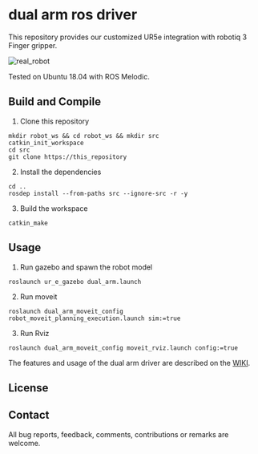 # dual arm ros driver

This repository provides our customized UR5e integration with robotiq 3 Finger gripper.  

![real_robot](https://user-images.githubusercontent.com/6389003/141102453-e75c4ded-fe8f-4a26-9d55-d97c1e357f7d.JPG)

Tested on Ubuntu 18.04 with ROS Melodic.

## Build and Compile
1. Clone this repository
```
mkdir robot_ws && cd robot_ws && mkdir src
catkin_init_workspace
cd src
git clone https://this_repository
```

2. Install the dependencies
```
cd ..
rosdep install --from-paths src --ignore-src -r -y
```

3. Build the workspace
```
catkin_make
```


## Usage
1. Run gazebo and spawn the robot model   
```
roslaunch ur_e_gazebo dual_arm.launch
```
2. Run moveit   
```
roslaunch dual_arm_moveit_config robot_moveit_planning_execution.launch sim:=true
```
3. Run Rviz   
```
roslaunch dual_arm_moveit_config moveit_rviz.launch config:=true
```   

The features and usage of the dual arm driver are described on the [WIKI](https://github.com/yaesolKim/dual_ur5e/wiki).   


## License

## Contact

All bug reports, feedback, comments, contributions or remarks are welcome.
